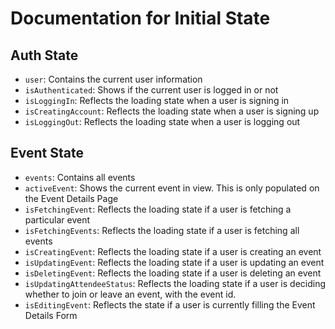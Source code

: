 # Documentation for Initial State

## Auth State

- `user`: Contains the current user information
- `isAuthenticated`: Shows if the current user is logged in or not
- `isLoggingIn`: Reflects the loading state when a user is signing in
- `isCreatingAccount`: Reflects the loading state when a user is signing up
- `isLoggingOut`: Reflects the loading state when a user is logging out

## Event State

- `events`: Contains all events
- `activeEvent`: Shows the current event in view. This is only populated on the Event Details Page
- `isFetchingEvent`: Reflects the loading state if a user is fetching a particular event
- `isFetchingEvents`: Reflects the loading state if a user is fetching all events
- `isCreatingEvent`: Reflects the loading state if a user is creating an event
- `isUpdatingEvent`: Reflects the loading state if a user is updating an event
- `isDeletingEvent`: Reflects the loading state if a user is deleting an event
- `isUpdatingAttendeeStatus`: Reflects the loading state if a user is deciding whether to join or leave an event, with the event id.
- `isEditingEvent`: Reflects the state if a user is currently filling the Event Details Form
